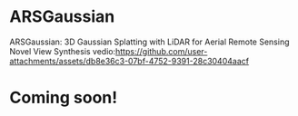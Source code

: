 # ARSGaussian
ARSGaussian: 3D Gaussian Splatting with LiDAR for  Aerial Remote Sensing Novel View Synthesis 
vedio:https://github.com/user-attachments/assets/db8e36c3-07bf-4752-9391-28c30404aacf
# Coming soon!
